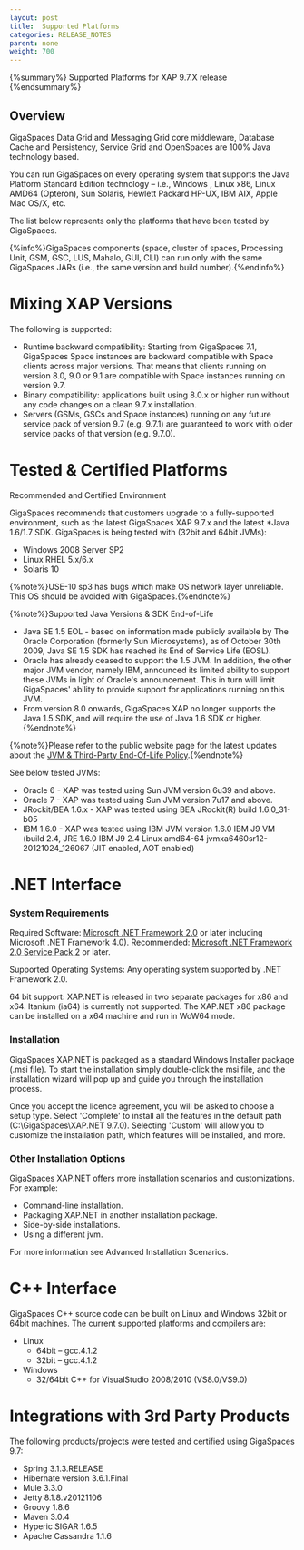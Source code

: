 ```yaml
---
layout: post
title:  Supported Platforms
categories: RELEASE_NOTES
parent: none
weight: 700
---
```


{%summary%} Supported Platforms for XAP 9.7.X release {%endsummary%}

## Overview

GigaSpaces Data Grid and Messaging Grid core middleware, Database Cache and Persistency, Service Grid and OpenSpaces are 100% Java technology based.

You can run GigaSpaces on every operating system that supports the Java Platform Standard Edition technology – i.e., Windows , Linux x86, Linux AMD64 (Opteron), Sun Solaris, Hewlett Packard HP-UX, IBM AIX, Apple Mac OS/X, etc.

The list below represents only the platforms that have been tested by GigaSpaces.

{%info%}GigaSpaces components (space, cluster of spaces, Processing Unit, GSM, GSC, LUS, Mahalo, GUI, CLI) can run only with the same GigaSpaces JARs (i.e., the same version and build number).{%endinfo%}

# Mixing XAP Versions
The following is supported:

- Runtime backward compatibility: Starting from GigaSpaces 7.1, GigaSpaces Space instances are backward compatible with Space clients across major versions. That means that clients running on version 8.0, 9.0 or 9.1 are compatible with Space instances running on version 9.7.
- Binary compatibility: applications built using 8.0.x or higher run without any code changes on a clean 9.7.x installation.
- Servers (GSMs, GSCs and Space instances) running on any future service pack of version 9.7 (e.g. 9.7.1) are guaranteed to work with older service packs of that version (e.g. 9.7.0).


# Tested & Certified Platforms

Recommended and Certified Environment

GigaSpaces recommends that customers upgrade to a fully-supported environment, such as the latest GigaSpaces XAP 9.7.x and the latest *Java 1.6/1.7 SDK.
GigaSpaces is being tested with (32bit and 64bit JVMs):

- Windows 2008 Server SP2
- Linux RHEL 5.x/6.x
- Solaris 10

{%note%}USE-10 sp3 has bugs which make OS network layer unreliable. This OS should be avoided with GigaSpaces.{%endnote%}

{%note%}Supported Java Versions & SDK End-of-Life
- Java SE 1.5 EOL - based on information made publicly available by The Oracle Corporation (formerly Sun Microsystems), as of October 30th 2009, Java SE 1.5 SDK has reached its End of Service Life (EOSL).
- Oracle has already ceased to support the 1.5 JVM. In addition, the other major JVM vendor, namely IBM, announced its limited ability to support these JVMs in light of Oracle's announcement. This in turn will limit GigaSpaces' ability to provide support for applications running on this JVM.
- From version 8.0 onwards, GigaSpaces XAP no longer supports the Java 1.5 SDK, and will require the use of Java 1.6 SDK or higher.
{%endnote%}

{%note%}Please refer to the public website page for the latest updates about the [JVM & Third-Party End-Of-Life Policy](http://www.gigaspaces.com/EOL).{%endnote%}

See below tested JVMs:

- Oracle 6 - XAP was tested using Sun JVM version 6u39 and above.
- Oracle 7 - XAP was tested using Sun JVM version 7u17 and above.
- JRockit/BEA 1.6.x - XAP was tested using BEA JRockit(R) build 1.6.0_31-b05
- IBM 1.6.0 - XAP was tested using IBM JVM version 1.6.0 IBM J9 VM (build 2.4, JRE 1.6.0 IBM J9 2.4 Linux amd64-64 jvmxa6460sr12-20121024_126067 (JIT enabled, AOT enabled)


# .NET Interface


### System Requirements
Required Software: [Microsoft .NET Framework 2.0](http://msdn.microsoft.com/en-us/vstudio/aa496123) or later including Microsoft .NET Framework 4.0).
Recommended: [Microsoft .NET Framework 2.0 Service Pack 2](http://www.microsoft.com/en-us/download/details.aspx?id=1639) or later.

Supported Operating Systems: Any operating system supported by .NET Framework 2.0.

64 bit support: XAP.NET is released in two separate packages for x86 and x64. Itanium (ia64) is currently not supported. The XAP.NET x86 package can be installed on a x64 machine and run in WoW64 mode.

### Installation
GigaSpaces XAP.NET is packaged as a standard Windows Installer package (.msi file). To start the installation simply double-click the msi file, and the installation wizard will pop up and guide you through the installation process.

Once you accept the licence agreement, you will be asked to choose a setup type. Select 'Complete' to install all the features in the default path (C:\GigaSpaces\XAP.NET 9.7.0). Selecting 'Custom' will allow you to customize the installation path, which features will be installed, and more.

### Other Installation Options
GigaSpaces XAP.NET offers more installation scenarios and customizations. For example:

- Command-line installation.
- Packaging XAP.NET in another installation package.
- Side-by-side installations.
- Using a different jvm.

For more information see Advanced Installation Scenarios.

# C++ Interface
GigaSpaces C++ source code can be built on Linux and Windows 32bit or 64bit machines.
The current supported platforms and compilers are:

- Linux
   * 64bit – gcc.4.1.2
   * 32bit – gcc.4.1.2
- Windows
   * 32/64bit C++ for VisualStudio 2008/2010 (VS8.0/VS9.0)


# Integrations with 3rd Party Products
The following products/projects were tested and certified using GigaSpaces 9.7:

- Spring 3.1.3.RELEASE
- Hibernate version 3.6.1.Final
- Mule 3.3.0
- Jetty 8.1.8.v20121106
- Groovy 1.8.6
- Maven 3.0.4
- Hyperic SIGAR 1.6.5
- Apache Cassandra 1.1.6